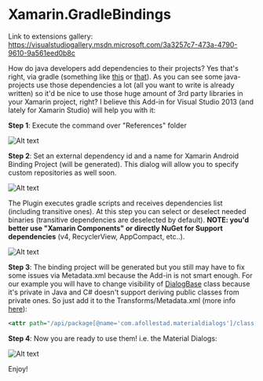 Xamarin.GradleBindings
=========

Link to extensions gallery: https://visualstudiogallery.msdn.microsoft.com/3a3257c7-473a-4790-9610-9a561eed0b8c

How do java developers add dependencies to their projects? Yes that's right, via gradle (something like [this](https://github.com/WhisperSystems/TextSecure/blob/master/build.gradle#L37) or [that](https://github.com/popcorn-official/popcorn-android/blob/development/mobile/build.gradle#L92)). As you can see some java-projects use those dependencies a lot (all you want to write is already written) so it'd be nice to use those huge amount of 3rd party libraries in your Xamarin project, right? I believe this Add-in for Visual Studio 2013 (and lately for Xamarin Studio) will help you with it:

**Step 1**: Execute the command over "References" folder

![Alt text](https://habrastorage.org/files/f19/c62/8e1/f19c628e122349129eaa0436f891b49a.png)

**Step 2**: Set an external dependency id and a name for Xamarin Android Binding Project (will be generated). This dialog will allow you to specify custom repositories as well soon.

![Alt text](https://habrastorage.org/files/902/3c7/e5c/9023c7e5cc254f9fb1e704a45b7195c1.png)

The Plugin executes gradle scripts and receives dependencies list (including transitive ones). At this step you can select or deselect needed binaries (transitive dependencies are deselected by default).
**NOTE: you'd better use "Xamarin Components" or directly NuGet for Support dependencies** (v4, RecyclerView, AppCompact, etc..).

![Alt text](https://habrastorage.org/files/d33/b60/0ae/d33b600ae87e41888c59fda2971861a0.png)

**Step 3**: The binding project will be generated but you still may have to fix some issues via Metadata.xml because the Add-in is not smart enough. For our example you will have to change visibility of [DialogBase](https://github.com/afollestad/material-dialogs/blob/master/library/src/main/java/com/afollestad/materialdialogs/DialogBase.java#L14) class because it's private in Java and C# doesn't support deriving public classes from private ones. So just add it to the Transforms/Metadata.xml (more info [here](http://developer.xamarin.com/guides/android/advanced_topics/java_integration_overview/binding_a_java_library_(.jar)/#Resolving_API_Differences)):

```Xml
<attr path="/api/package[@name='com.afollestad.materialdialogs']/class[@name='DialogBase']" name="visibility">public</attr>
```


**Step 4**: Now you are ready to use them! i.e. the Material Dialogs:

![Alt text](https://habrastorage.org/files/273/712/364/2737123640984b55b37d6a286b0c741f.png)

Enjoy! 
